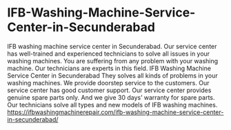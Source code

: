 # IFB-Washing-Machine-Service-Center-in-Secunderabad
 IFB washing machine service center in Secunderabad. Our service center has well-trained and experienced technicians to solve all issues in your washing machines. You are suffering from any problem with your washing machine. Our technicians are experts in this field. IFB Washing Machine Service Center in Secunderabad They solves all kinds of problems in your washing machines. We provide doorstep service to the customers. Our service center has good customer support. Our service center provides genuine spare parts only. And we give 30 days’ warranty for spare parts. Our technicians solve all types and new models of IFB washing machines.  https://ifbwashingmachinerepair.com/ifb-washing-machine-service-center-in-secunderabad/
